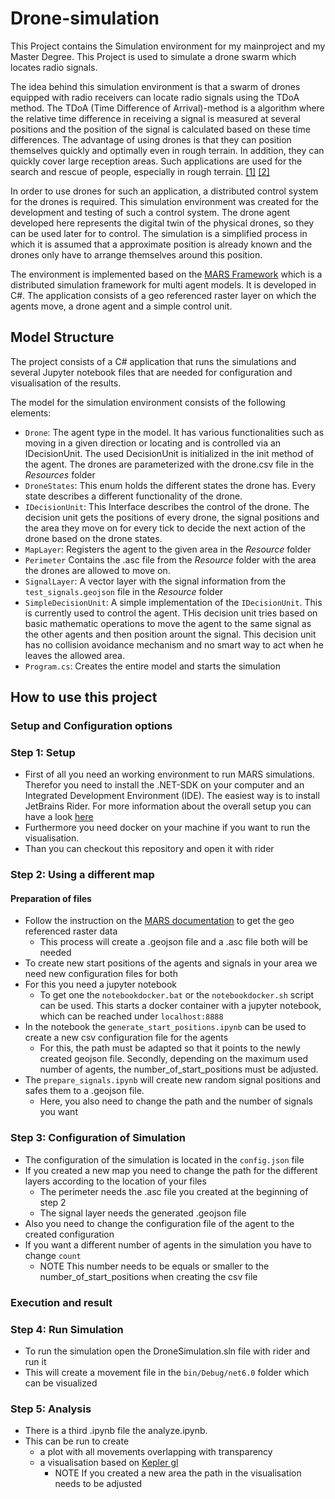 # Drone-simulation

This Project contains the Simulation environment for my mainproject and my Master Degree.
This Project is used to simulate a drone swarm which locates radio signals. 

The idea behind this simulation environment is that a swarm of drones equipped with radio receivers can locate radio signals using the TDoA method. The TDoA (Time Difference of Arrival)-method is a algorithm where the relative time difference in receiving a signal is measured at several positions and the position of the signal is calculated based on these time differences.
The advantage of using drones is that they can position themselves quickly and optimally even in rough terrain. In addition, they can quickly cover large reception areas. Such applications are used for the search and rescue of people, especially in rough terrain. [[1]](https://ieeexplore.ieee.org/abstract/document/8746312) [[2]](https://dl.acm.org/doi/abs/10.3233/978-1-61499-672-9-1777)

In order to use drones for such an application, a distributed control system for the drones is required. This simulation environment was created for the development and testing of such a control system. The drone agent developed here represents the digital twin of the physical drones, so they can be used later for to control. The simulation is a simplified process in which it is assumed that a approximate position is already known and the drones only have to arrange themselves around this position.

The environment is implemented based on the [MARS Framework](https://www.mars-group.org/) which is a distributed simulation framework for multi agent models. It is developed in C#.
The application consists of a geo referenced raster layer on which the agents move, a drone agent and a simple control unit.

## Model Structure

The project consists of a C# application that runs the simulations and several Jupyter notebook files that are needed for configuration and visualisation of the results.

The model for the simulation environment consists of the following elements:
- `Drone`: The agent type in the model. It has various functionalities such as moving in a given direction or locating and is controlled via an IDecisionUnit. The used DecisionUnit is initialized in the init method of the agent. The drones are parameterized with the drone.csv file in the _Resources_ folder 
- `DroneStates`: This enum holds the different states the drone has. Every state describes a different functionality of the drone.
- `IDecisionUnit`: This Interface describes the control of the drone. The decision unit gets the positions of every drone, the signal positions and the area they move on for every tick to decide the next action of the drone based on the drone states.
- `MapLayer`: Registers the agent to the given area in the _Resource_ folder
- `Perimeter` Contains the .asc file from the _Resource_ folder with the area the drones are allowed to move on. 
- `SignalLayer`: A vector layer with the signal information from the `test_signals.geojson` file in the _Resource_ folder
- `SimpleDecisionUnit`: A simple implementation of the `IDecisionUnit`. This is currently used to control the agent. THis decision unit tries based on basic mathematic operations to move the agent to the same signal as the other agents and then position arount the signal. This decision unit has no collision avoidance mechanism and no smart way to act when he leaves the allowed area.
- `Program.cs`: Creates the entire model and starts the simulation

## How to use this project
### Setup and Configuration options

### Step 1: Setup
- First of all you need an working environment to run MARS simulations. Therefor you need to install the .NET-SDK on your computer and an Integrated Development Environment (IDE). The easiest way is to install JetBrains Rider. For more information about the overall setup you can have a look [here](https://www.mars-group.org/docs/tutorial/installation)
- Furthermore you need docker on your machine if you want to run the visualisation.
- Than you can checkout this repository and open it with rider

### Step 2: Using a different map

#### Preparation of files
- Follow the instruction on the [MARS documentation](https://mars.haw-hamburg.de/articles/core/tutorials/create_vector_layer_raster_layer.html) to get the geo referenced raster data
  - This process will create a .geojson file and a .asc file both will be needed
- To create new start positions of the agents and signals in your area we need new configuration files for both
- For this you need a jupyter notebook
  - To get one the `notebookdocker.bat` or the `notebookdocker.sh` script can be used. This starts a docker container with a jupyter notebook, which can be reached under `localhost:8888`
- In the notebook the `generate_start_positions.ipynb` can be used to create a new csv configuration file for the agents
  - For this, the path must be adapted so that it points to the newly created geojson file. Secondly, depending on the maximum used number of agents, the number_of_start_positions must be adjusted.
- The `prepare_signals.ipynb`  will create new random signal positions and safes them to a .geojson file. 
  - Here, you also need to change the path and the number of signals you want
  
### Step 3: Configuration of Simulation

- The configuration of the simulation is located in the `config.json` file 
- If you created a new map you need to change the path for the different layers according to the location of your files
  - The perimeter needs the .asc file you created at the beginning of step 2
  - The signal layer needs the generated .geojson file
- Also you need to change the configuration file of the agent to the created configuration
- If you want a different number of agents in the simulation you have to change `count`
  - NOTE This number needs to be equals or smaller to the number_of_start_positions when creating the csv file

### Execution and result
### Step 4: Run Simulation

- To run the simulation open the DroneSimulation.sln file with rider and run it
- This will create a movement file in the `bin/Debug/net6.0` folder which can be visualized

### Step 5: Analysis

- There is a third .ipynb file the analyze.ipynb. 
- This can be run to create
  - a plot with all movements overlapping with transparency
  - a visualisation based on [Kepler gl](https://kepler.gl/)
    - NOTE If you created a new area the path in the visualisation needs to be adjusted 




